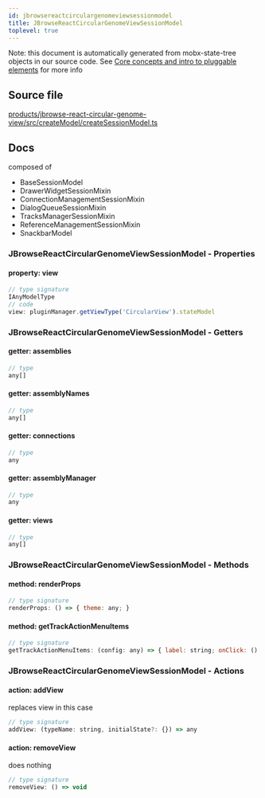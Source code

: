 ```yaml
---
id: jbrowsereactcirculargenomeviewsessionmodel
title: JBrowseReactCircularGenomeViewSessionModel
toplevel: true
---
```



Note: this document is automatically generated from mobx-state-tree objects in
our source code. See [Core concepts and intro to pluggable
elements](/docs/developer_guide/) for more info



## Source file

[products/jbrowse-react-circular-genome-view/src/createModel/createSessionModel.ts](https://github.com/GMOD/jbrowse-components/blob/main/products/jbrowse-react-circular-genome-view/src/createModel/createSessionModel.ts)


## Docs


composed of
- BaseSessionModel
- DrawerWidgetSessionMixin
- ConnectionManagementSessionMixin
- DialogQueueSessionMixin
- TracksManagerSessionMixin
- ReferenceManagementSessionMixin
- SnackbarModel



### JBrowseReactCircularGenomeViewSessionModel - Properties
#### property: view



```js
// type signature
IAnyModelType
// code
view: pluginManager.getViewType('CircularView').stateModel
```


### JBrowseReactCircularGenomeViewSessionModel - Getters
#### getter: assemblies



```js
// type
any[]
```

#### getter: assemblyNames



```js
// type
any[]
```

#### getter: connections



```js
// type
any
```

#### getter: assemblyManager



```js
// type
any
```

#### getter: views



```js
// type
any[]
```


### JBrowseReactCircularGenomeViewSessionModel - Methods
#### method: renderProps



```js
// type signature
renderProps: () => { theme: any; }
```

#### method: getTrackActionMenuItems



```js
// type signature
getTrackActionMenuItems: (config: any) => { label: string; onClick: () => void; icon: OverridableComponent<SvgIconTypeMap<{}, "svg">> & { muiName: string; }; }[]
```


### JBrowseReactCircularGenomeViewSessionModel - Actions
#### action: addView

replaces view in this case

```js
// type signature
addView: (typeName: string, initialState?: {}) => any
```

#### action: removeView

does nothing

```js
// type signature
removeView: () => void
```


